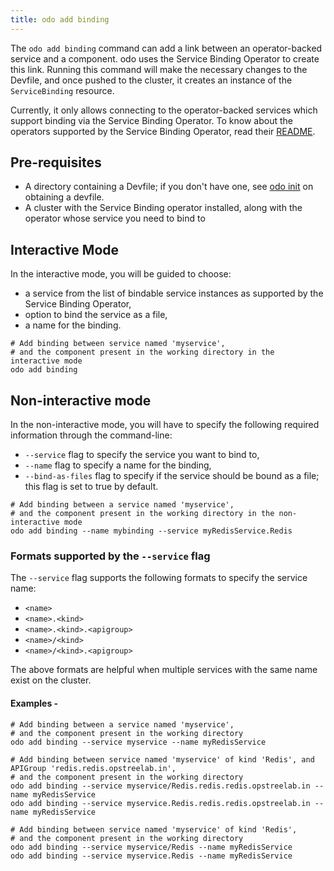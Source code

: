 ```yaml
---
title: odo add binding
---
```


The `odo add binding` command can add a link between an operator-backed service and a component. odo uses the Service Binding Operator to create this link. Running this command will make the necessary changes to the Devfile, and once pushed to the cluster, it creates an instance of the `ServiceBinding` resource.

Currently, it only allows connecting to the operator-backed services which support binding via the Service Binding Operator.
To know about the operators supported by the Service Binding Operator, read their [README](https://github.com/redhat-developer/service-binding-operator#known-bindable-operators).

## Pre-requisites
* A directory containing a Devfile; if you don't have one, see [odo init](init.md) on obtaining a devfile.
* A cluster with the Service Binding operator installed, along with the operator whose service you need to bind to

## Interactive Mode
In the interactive mode, you will be guided to choose:
* a service from the list of bindable service instances as supported by the Service Binding Operator,
* option to bind the service as a file,
* a name for the binding.

```shell
# Add binding between service named 'myservice',
# and the component present in the working directory in the interactive mode
odo add binding
```

## Non-interactive mode
In the non-interactive mode, you will have to specify the following required information through the command-line:
* `--service` flag to specify the service you want to bind to,
* `--name` flag to specify a name for the binding,
* `--bind-as-files` flag to specify if the service should be bound as a file; this flag is set to true by default.


```shell
# Add binding between a service named 'myservice',
# and the component present in the working directory in the non-interactive mode
odo add binding --name mybinding --service myRedisService.Redis
```

### Formats supported by the `--service` flag
The `--service` flag supports the following formats to specify the service name:
* `<name>`
* `<name>.<kind>`
* `<name>.<kind>.<apigroup>`
* `<name>/<kind>`
* `<name>/<kind>.<apigroup>`

The above formats are helpful when multiple services with the same name exist on the cluster.

#### Examples - 
```shell
# Add binding between a service named 'myservice',
# and the component present in the working directory
odo add binding --service myservice --name myRedisService

# Add binding between service named 'myservice' of kind 'Redis', and APIGroup 'redis.redis.opstreelab.in',
# and the component present in the working directory 
odo add binding --service myservice/Redis.redis.redis.opstreelab.in --name myRedisService
odo add binding --service myservice.Redis.redis.redis.opstreelab.in --name myRedisService

# Add binding between service named 'myservice' of kind 'Redis',
# and the component present in the working directory
odo add binding --service myservice/Redis --name myRedisService
odo add binding --service myservice.Redis --name myRedisService
```
